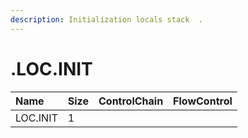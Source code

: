 ```yaml
---
description: Initialization locals stack  .
---
```


# .LOC.INIT

| Name | Size | ControlChain | FlowControl |
| :--- | :--- | :--- | :--- |
| LOC.INIT | 1 |  |  |

